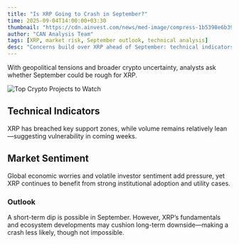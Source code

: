 ```yaml
---
title: "Is XRP Going to Crash in September?"
time: 2025-09-04T14:00:00+03:30
thumbnail: "https://cdn.ainvest.com/news/med-image/compress-1b5398e6b3938001.png"
author: "CAN Analysis Team"
tags: [XRP, market risk, September outlook, technical analysis]
desc: "Concerns build over XRP ahead of September: technical indicators and macro sentiment suggest downside pressure, but strong fundamentals could stabilize it."
---
```


With geopolitical tensions and broader crypto uncertainty, analysts ask whether September could be rough for XRP.

![Top Crypto Projects to Watch](https://cdn.ainvest.com/news/med-image/compress-1b5398e6b3938001.png)

## Technical Indicators
XRP has breached key support zones, while volume remains relatively lean—suggesting vulnerability in coming weeks.

## Market Sentiment
Global economic worries and volatile investor sentiment add pressure, yet XRP continues to benefit from strong institutional adoption and utility cases.

### Outlook
A short-term dip is possible in September. However, XRP’s fundamentals and ecosystem developments may cushion long-term downside—making a crash less likely, though not impossible.
